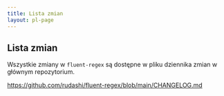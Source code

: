 ```yaml
---
title: Lista zmian
layout: pl-page
---
```


## Lista zmian

Wszystkie zmiany w `fluent-regex` są dostępne w pliku dziennika zmian w głównym repozytorium.

<https://github.com/rudashi/fluent-regex/blob/main/CHANGELOG.md>